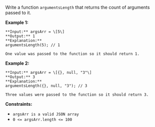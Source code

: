 Write a function `argumentsLength` that returns the count of arguments passed to it.

**Example 1:**

```
**Input:** argsArr = \[5\]
**Output:** 1
**Explanation:**
argumentsLength(5); // 1

One value was passed to the function so it should return 1.
```

**Example 2:**

```
**Input:** argsArr = \[{}, null, "3"\]
**Output:** 3
**Explanation:** 
argumentsLength({}, null, "3"); // 3

Three values were passed to the function so it should return 3.
```

**Constraints:**

*   `argsArr is a valid JSON array`
*   `0 <= argsArr.length <= 100`